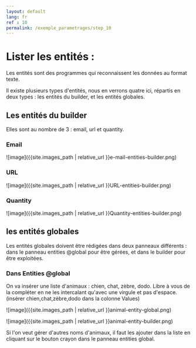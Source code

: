 ```yaml
---
layout: default
lang: fr
ref : 10
permalink: /exemple_parametrages/step_10
---
```


# Lister les entités :

Les entités sont des programmes qui reconnaissent les données au format texte.

Il existe plusieurs types d'entités, nous en verrons quatre ici, répartis en deux types : les entités du builder, 
et les entités globales.

## Les entités du builder

Elles sont au nombre de 3 : email, url et quantity.

### Email

![image]({{site.images_path | relative_url }}e-mail-entities-builder.png)


### URL

![image]({{site.images_path | relative_url }}URL-entities-builder.png)


### Quantity

![image]({{site.images_path | relative_url }}Quantity-entities-builder.png)


## les entités globales

Les entités globales doivent être rédigées dans deux panneaux différents : dans le panneau entities @global pour être gérées, 
et dans le builder pour être exploitées.

### Dans Entities @global

On va insérer une liste d'animaux : chien, chat, zèbre, dodo. 
Libre à vous de la compléter en ne les intercalant qu'avec une virgule et pas d'espace.
(insérer chien,chat,zèbre,dodo dans la colonne Values)


![image]({{site.images_path | relative_url }}animal-entity-global.png)


![image]({{site.images_path | relative_url }}animal-entity-builder.png)

Si l'on veut gérer d'autres noms d'animaux, il faut les ajouter dans la liste en cliquant sur le bouton crayon dans le panneau entities global.